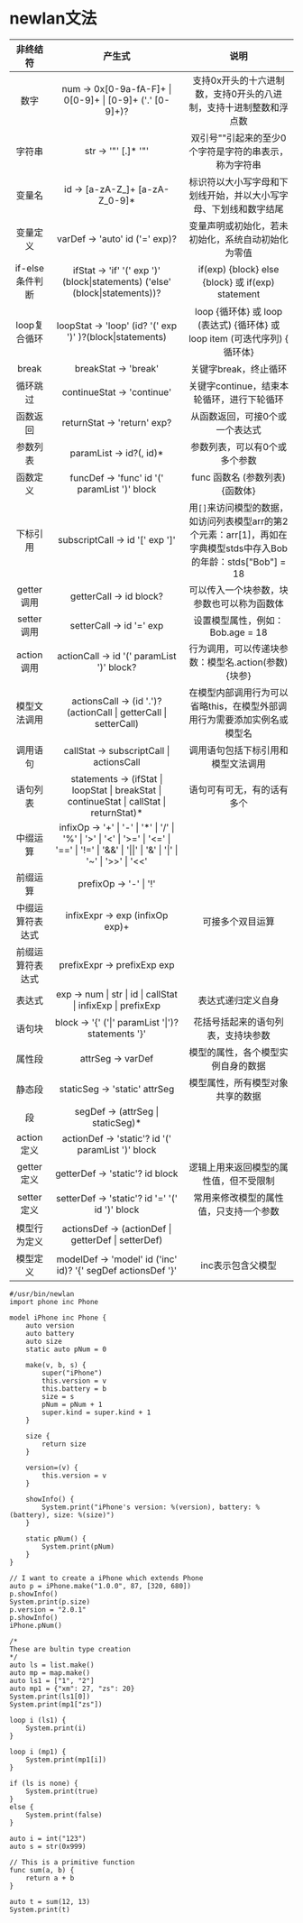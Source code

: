 # newlan文法

|     非终结符     |                            产生式                            |                             说明                             |
| :--------------: | :----------------------------------------------------------: | :----------------------------------------------------------: |
|       数字       |   num -> 0x[0-9a-fA-F]+ \| 0[0-9]+ \| [0-9]+ ('.' [0-9]+)?   | 支持0x开头的十六进制数，支持0开头的八进制，支持十进制整数和浮点数 |
|      字符串      |                     str -> '"' [.]* '"'                      |    双引号""引起来的至少0个字符是字符的串表示，称为字符串     |
|      变量名      |                id -> [a-zA-Z_]+ [a-zA-Z_0-9]*                | 标识符以大小写字母和下划线开始，并以大小写字母、下划线和数字结尾 |
|     变量定义     |                varDef -> 'auto' id ('=' exp)?                |      变量声明或初始化，若未初始化，系统自动初始化为零值      |
| if-else条件判断  | ifStat -> 'if' '(' exp ')' (block\|statements) ('else' (block\|statements))? |      if(exp) {block} else {block} 或 if(exp) statement       |
|   loop复合循环   |  loopStat -> 'loop' (id? '(' exp ')' )?(block\|statements)   | loop {循环体} 或 loop (表达式) {循环体} 或 loop item (可迭代序列) { 循环体} |
|      break       |                     breakStat -> 'break'                     |                    关键字break，终止循环                     |
|     循环跳过     |                  continueStat -> 'continue'                  |          关键字continue，结束本轮循环，进行下轮循环          |
|     函数返回     |                 returnStat -> 'return' exp?                  |               从函数返回，可接0个或一个表达式                |
|     参数列表     |                   paramList -> id?(, id)*                    |                参数列表，可以有0个或多个参数                 |
|     函数定义     |         funcDef -> 'func' id '(' paramList ')' block         |               func 函数名 (参数列表) {函数体}                |
|     下标引用     |               subscriptCall -> id '[' exp ']'                | 用`[]`来访问模型的数据，如访问列表模型arr的第2个元素：arr[1]，再如在字典模型stds中存入Bob的年龄：stds["Bob"] = 18 |
|    getter调用    |                   getterCall -> id block?                    |          可以传入一个块参数，块参数也可以称为函数体          |
|    setter调用    |                   setterCall -> id '=' exp                   |               设置模型属性，例如：Bob.age = 18               |
|    action调用    |          actionCall -> id '(' paramList ')' block?           |     行为调用，可以传递块参数：模型名.action(参数){块参}      |
|   模型文法调用   | actionsCall -> (id '.')? (actionCall \| getterCall \| setterCall) | 在模型内部调用行为可以省略this，在模型外部调用行为需要添加实例名或模型名 |
|     调用语句     |           callStat -> subscriptCall \| actionsCall           |              调用语句包括下标引用和模型文法调用              |
|     语句列表     | statements -> (ifStat \| loopStat \| breakStat \| continueStat \| callStat \| returnStat)* |                  语句可有可无，有的话有多个                  |
|     中缀运算     | infixOp -> '+' \| '-' \| '*' \| '/' \| '%' \| '>' \| '<' \| '>=' \| '<=' \| '==' \| '!=' \| '&&' \| '\|\|' \| '&' \| '\|' \| '~' \| '>>' \| '<<' |                                                              |
|     前缀运算     |                    prefixOp -> '-' \| '!'                    |                                                              |
| 中缀运算符表达式 |               infixExpr -> exp (infixOp exp)+                |                       可接多个双目运算                       |
| 前缀运算符表达式 |                 prefixExpr -> prefixExp exp                  |                                                              |
|      表达式      | exp -> num \| str \| id \| callStat \| infixExp \| prefixExp |                      表达式递归定义自身                      |
|      语句块      |      block -> '{' ('\|' paramList '\|')? statements '}'      |              花括号括起来的语句列表，支持块参数              |
|      属性段      |                      attrSeg -> varDef                       |              模型的属性，各个模型实例自身的数据              |
|      静态段      |                staticSeg -> 'static' attrSeg                 |               模型属性，所有模型对象共享的数据               |
|        段        |              segDef -> (attrSeg \| staticSeg)*               |                                                              |
|    action定义    |      actionDef -> 'static'? id '(' paramList ')' block       |                                                              |
|    getter定义    |               getterDef -> 'static'? id block                |            逻辑上用来返回模型的属性值，但不受限制            |
|    setter定义    |        setterDef -> 'static'? id '=' '(' id ')' block        |            常用来修改模型的属性值，只支持一个参数            |
|   模型行为定义   |     actionsDef -> (actionDef \| getterDef \| setterDef)      |                                                              |
|     模型定义     | modelDef -> 'model' id ('inc' id)? '{' segDef actionsDef '}' |                      inc表示包含父模型                       |

```
#/usr/bin/newlan
import phone inc Phone

model iPhone inc Phone {
    auto version
    auto battery
    auto size
    static auto pNum = 0

    make(v, b, s) {
        super("iPhone")
        this.version = v
        this.battery = b
        size = s
        pNum = pNum + 1
        super.kind = super.kind + 1
    }

    size {
        return size
    }

    version=(v) {
        this.version = v
    }

    showInfo() {
        System.print("iPhone's version: %(version), battery: %(battery), size: %(size)")
    }

    static pNum() {
        System.print(pNum)
    }
}

// I want to create a iPhone which extends Phone
auto p = iPhone.make("1.0.0", 87, [320, 680])
p.showInfo()
System.print(p.size)
p.version = "2.0.1"
p.showInfo()
iPhone.pNum()

/*
These are bultin type creation
*/
auto ls = list.make()
auto mp = map.make()
auto ls1 = ["1", "2"]
auto mp1 = {"xm": 27, "zs": 20}
System.print(ls1[0])
System.print(mp1["zs"])

loop i (ls1) {
    System.print(i)
}

loop i (mp1) {
    System.print(mp1[i])
}

if (ls is none) {
    System.print(true)
}
else {
    System.print(false)
}

auto i = int("123")
auto s = str(0x999)

// This is a primitive function
func sum(a, b) {
    return a + b
}

auto t = sum(12, 13)
System.print(t)
```



